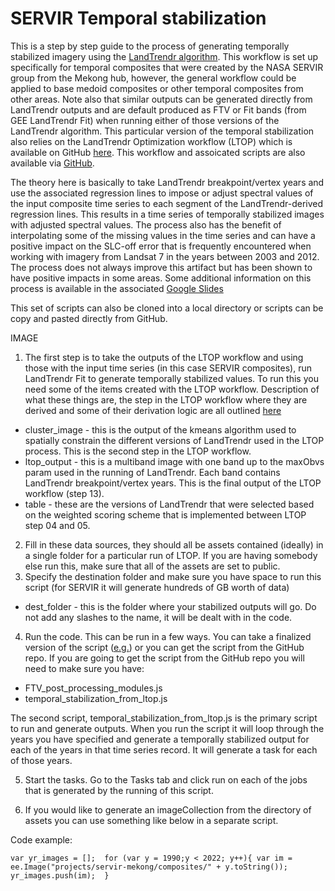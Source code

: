 # SERVIR Temporal stabilization

This is a step by step guide to the process of generating temporally stabilized imagery using the [LandTrendr algorithm](https://emapr.github.io/LT-GEE/landtrendr.html). This workflow is set up specifically for temporal composites that were created by the NASA SERVIR group from the Mekong hub, however, the general workflow could be applied to base medoid composites or other temporal composites from other areas. Note also that similar outputs can be generated directly from LandTrendr outputs and are default produced as FTV or Fit bands (from GEE LandTrendr Fit) when running either of those versions of the LandTrendr algorithm. This particular version of the temporal stabilization also relies on the LandTrendr Optimization workflow (LTOP) which is available on GitHub [here](https://github.com/eMapR/LTOP_FTV). This workflow and assoicated scripts are also available via [GitHub](https://github.com/eMapR/SERVIR_stabilization). 

The theory here is basically to take LandTrendr breakpoint/vertex years and use the associated regression lines to impose or adjust spectral values of the input composite time series to each segment of the LandTrendr-derived regression lines. This results in a time series of temporally stabilized images with adjusted spectral values. The process also has the benefit of interpolating some of the missing values in the time series and can have a positive impact on the SLC-off error that is frequently encountered when working with imagery from Landsat 7 in the years between 2003 and 2012. The process does not always improve this artifact but has been shown to have positive impacts in some areas. Some additional information on this process is available in the associated [Google Slides](https://docs.google.com/presentation/d/1Mq0EgHAk1xWGNrel7UWlOx0mOX2trCCfbFJFxBckJe8/edit?usp=sharing)

This set of scripts can also be cloned into a local directory or scripts can be copy and pasted directly from GitHub.  

IMAGE

1. The first step is to take the outputs of the LTOP workflow and using those with the input time series (in this case SERVIR composites), run LandTrendr Fit to generate temporally stabilized values. To run this you need some of the items created with the LTOP workflow. Description of what these things are, the step in the LTOP workflow where they are derived and some of their derivation logic are all outlined [here](https://github.com/eMapR/LTOP_FTV/blob/master/documentation/LTOP_in_GEE.md)

- cluster_image - this is the output of the kmeans algorithm used to spatially constrain the different versions of LandTrendr used in the LTOP process. This is the second step in the LTOP workflow. 
- ltop_output - this is a multiband image with one band up to the maxObvs param used in the running of LandTrendr. Each band contains LandTrendr breakpoint/vertex years. This is the final output of the LTOP workflow (step 13). 
- table - these are the versions of LandTrendr that were selected based on the weighted scoring scheme that is implemented between LTOP step 04 and 05. 

2. Fill in these data sources, they should all be assets contained (ideally) in a single folder for a particular run of LTOP. If you are having somebody else run this, make sure that all of the assets are set to public. 
3. Specify the destination folder and make sure you have space to run this script (for SERVIR it will generate hundreds of GB worth of data)

- dest_folder - this is the folder where your stabilized outputs will go. Do not add any slashes to the name, it will be dealt with in the code. 

4. Run the code. This can be run in a few ways. You can take a finalized version of the script ([e.g.](https://code.earthengine.google.com/28b36fde44c1ca31f3e1176c7745b8c6)) or you can get the script from the GitHub repo. If you are going to get the script from the GitHub repo you will need to make sure you have: 

- FTV_post_processing_modules.js
- temporal_stabilization_from_ltop.js

The second script, temporal_stabilization_from_ltop.js is the primary script to run and generate outputs. When you run the script it will loop through the years you have specified and generate a temporally stabilized output for each of the years in that time series record. It will generate a task for each of those years. 

5. Start the tasks. Go to the Tasks tab and click run on each of the jobs that is generated by the running of this script. 

6. If you would like to generate an imageCollection from the directory of assets you can use something like below in a separate script. 

Code example: 

`
    var yr_images = []; 
    for (var y = 1990;y < 2022; y++){
      var im = ee.Image("projects/servir-mekong/composites/" + y.toString()); 
      yr_images.push(im); 
    }
`